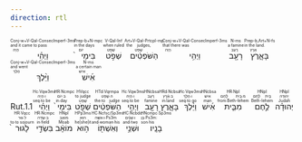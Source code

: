 ```yaml
---
direction: rtl
---
```



<RUBY><ruby><ruby>וַיְהִ֗י<rt>הָיָה</rt></ruby><rt>and it came to pass</rt></ruby><rt>Conj-w+V-Qal-ConsecImperf-3ms</rt></RUBY> <RUBY><ruby><ruby>בִּימֵי֙<rt>יוֹם</rt></ruby><rt>in the days</rt></ruby><rt>Prep-b+N-mpc</rt></RUBY> <RUBY><ruby><ruby>שְׁפֹ֣ט<rt>שָׁפַט</rt></ruby><rt>when ruled</rt></ruby><rt>V-Qal-Inf</rt></RUBY> <RUBY><ruby><ruby>הַשֹּׁפְטִ֔ים<rt>שָׁפַט</rt></ruby><rt>the judges,</rt></ruby><rt>Art+V-Qal-Prtcpl-mp</rt></RUBY> <RUBY><ruby><ruby>וַיְהִ֥י<rt>הָיָה</rt></ruby><rt>that there was</rt></ruby><rt>Conj-w+V-Qal-ConsecImperf-3ms</rt></RUBY> <RUBY><ruby><ruby>רָעָ֖ב<rt>רָעָב</rt></ruby><rt>a famine</rt></ruby><rt>N-ms</rt></RUBY> <RUBY><ruby><ruby>בָּאָ֑רֶץ<rt>אֶרֶץ</rt></ruby><rt>in the land.</rt></ruby><rt>Prep-b,Art+N-fs</rt></RUBY> <RUBY><ruby><ruby>וַיֵּ֨לֶךְ<rt>הָלַךְ</rt></ruby><rt>and went</rt></ruby><rt>Conj-w+V-Qal-ConsecImperf-3ms</rt></RUBY> <RUBY><ruby><ruby>אִ֜ישׁ<rt>אִישׁ</rt></ruby><rt>a certain man</rt></ruby><rt>N-ms</rt></RUBY> 



Rut.1.1 <RUBY><ruby><ruby>וַיְהִ֗י<rt>seq∙to be</rt></ruby><rt>ו∙הָיָה</rt></ruby><rt>Hc∙Vqw3ms</rt></RUBY> <RUBY><ruby><ruby>בִּימֵי֙<rt>in∙day</rt></ruby><rt>ב∙יוֹם</rt></ruby><rt>HR∙Ncmpc</rt></RUBY> <RUBY><ruby><ruby>שְׁפֹ֣ט<rt>שָׁפַט</rt></ruby><rt>to judge</rt></ruby><rt>HVqcc</rt></RUBY> <RUBY><ruby><ruby>הַשֹּׁפְטִ֔ים<rt>the∙to judge</rt></ruby><rt>ה∙שָׁפַט</rt></ruby><rt>HTd∙Vqrmpa</rt></RUBY> <RUBY><ruby><ruby>וַיְהִ֥י<rt>seq∙to be</rt></ruby><rt>ו∙הָיָה</rt></ruby><rt>Hc∙Vqw3ms</rt></RUBY> <RUBY><ruby><ruby>רָעָ֖ב<rt>famine</rt></ruby><rt>רָעָב</rt></ruby><rt>HNcbsa</rt></RUBY> <RUBY><ruby><ruby>בָּאָ֑רֶץ<rt>in∙land</rt></ruby><rt>ב∙אֶ֫רֶץ</rt></ruby><rt>HRd∙Ncbsa</rt></RUBY> <RUBY><ruby><ruby>וַיֵּ֨לֶךְ<rt>seq∙to go</rt></ruby><rt>ו∙הָלַךְ</rt></ruby><rt>Hc∙Vqw3ms</rt></RUBY> <RUBY><ruby><ruby>אִ֜ישׁ<rt>man</rt></ruby><rt>אִישׁ</rt></ruby><rt>HNcbsa</rt></RUBY> <RUBY><ruby><ruby>מִבֵּ֧ית<rt>from∙Beth-lehem</rt></ruby><rt>מ∙בֵּית לֶ֫חֶם</rt></ruby><rt>HR∙Npl</rt></RUBY> <RUBY><ruby><ruby>לֶ֣חֶם<rt>Beth-lehem</rt></ruby><rt>בֵּית לֶ֫חֶם</rt></ruby><rt>HNpl</rt></RUBY> <RUBY><ruby><ruby>יְהוּדָ֗ה<rt>Judah</rt></ruby><rt>יְהוּדָה</rt></ruby><rt>HNpl</rt></RUBY> <RUBY><ruby><ruby>לָגוּר֙<rt>to∙to sojourn</rt></ruby><rt>ל∙גּוּר</rt></ruby><rt>HR∙Vqcc</rt></RUBY> <RUBY><ruby><ruby>בִּשְׂדֵ֣י<rt>in∙field</rt></ruby><rt>ב∙שָׂדֶה</rt></ruby><rt>HR∙Ncmpc</rt></RUBY> <RUBY><ruby><ruby>מוֹאָ֔ב<rt>Moab</rt></ruby><rt>מוֹאָב</rt></ruby><rt>HNpl</rt></RUBY> <RUBY><ruby><ruby>ה֥וּא<rt>he|she|it</rt></ruby><rt>הוּא</rt></ruby><rt>HPp3ms</rt></RUBY> <RUBY><ruby><ruby>וְאִשְׁתּ֖וֹ<rt>and∙woman∙his</rt></ruby><rt>ו∙אִשָּׁה∙Ps3m</rt></ruby><rt>HC∙Ncfsc/Sp3ms</rt></RUBY> <RUBY><ruby><ruby>וּשְׁנֵ֥י<rt>and∙two</rt></ruby><rt>ו∙שְׁנַ֫יִם</rt></ruby><rt>HC∙Ncbdc</rt></RUBY> <RUBY><ruby><ruby>בָנָֽיו׃<rt>son∙his</rt></ruby><rt>בֵּן∙Ps3m׃</rt></ruby><rt>HNcmpc∙Sp3ms</rt></RUBY>


